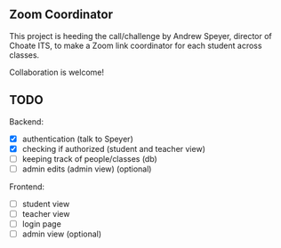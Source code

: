 ## Zoom Coordinator

This project is heeding the call/challenge by Andrew Speyer, director of Choate ITS, to make a Zoom link coordinator for each student across classes.

Collaboration is welcome!



## TODO
Backend:
- [x] authentication (talk to Speyer)
- [x] checking if authorized (student and teacher view)
- [ ] keeping track of people/classes (db)
- [ ] admin edits (admin view) (optional)

Frontend:
- [ ] student view
- [ ] teacher view
- [ ] login page
- [ ] admin view (optional)
